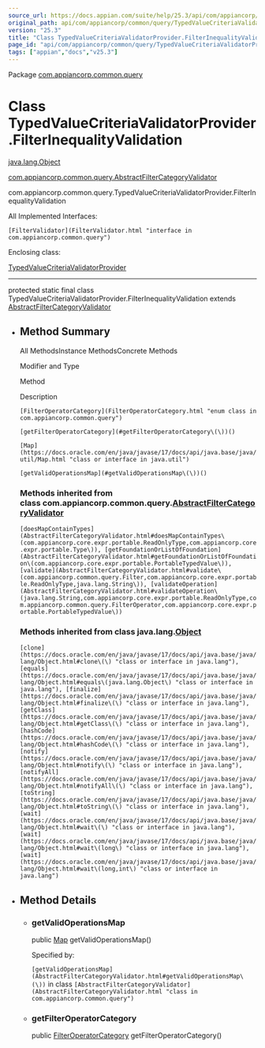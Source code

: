 ```yaml
---
source_url: https://docs.appian.com/suite/help/25.3/api/com/appiancorp/common/query/TypedValueCriteriaValidatorProvider.FilterInequalityValidation.html
original_path: api/com/appiancorp/common/query/TypedValueCriteriaValidatorProvider.FilterInequalityValidation.html
version: "25.3"
title: "Class TypedValueCriteriaValidatorProvider.FilterInequalityValidation"
page_id: "api/com/appiancorp/common/query/TypedValueCriteriaValidatorProvider.FilterInequalityValidation"
tags: ["appian","docs","v25.3"]
---
```



Package [com.appiancorp.common.query](package-summary.html)

# Class TypedValueCriteriaValidatorProvider.FilterInequalityValidation

[java.lang.Object](https://docs.oracle.com/en/java/javase/17/docs/api/java.base/java/lang/Object.html "class or interface in java.lang")

[com.appiancorp.common.query.AbstractFilterCategoryValidator](AbstractFilterCategoryValidator.html "class in com.appiancorp.common.query")

com.appiancorp.common.query.TypedValueCriteriaValidatorProvider.FilterInequalityValidation

All Implemented Interfaces:

`[FilterValidator](FilterValidator.html "interface in com.appiancorp.common.query")`

Enclosing class:

[TypedValueCriteriaValidatorProvider](TypedValueCriteriaValidatorProvider.html "class in com.appiancorp.common.query")

* * *

protected static final class TypedValueCriteriaValidatorProvider.FilterInequalityValidation extends [AbstractFilterCategoryValidator](AbstractFilterCategoryValidator.html "class in com.appiancorp.common.query")

-   ## Method Summary

    All MethodsInstance MethodsConcrete Methods

    Modifier and Type

    Method

    Description

    `[FilterOperatorCategory](FilterOperatorCategory.html "enum class in com.appiancorp.common.query")`

    `[getFilterOperatorCategory](#getFilterOperatorCategory\(\))()`

    `[Map](https://docs.oracle.com/en/java/javase/17/docs/api/java.base/java/util/Map.html "class or interface in java.util")`

    `[getValidOperationsMap](#getValidOperationsMap\(\))()`

    ### Methods inherited from class com.appiancorp.common.query.[AbstractFilterCategoryValidator](AbstractFilterCategoryValidator.html "class in com.appiancorp.common.query")

    `[doesMapContainTypes](AbstractFilterCategoryValidator.html#doesMapContainTypes\(com.appiancorp.core.expr.portable.ReadOnlyType,com.appiancorp.core.expr.portable.Type\)), [getFoundationOrListOfFoundation](AbstractFilterCategoryValidator.html#getFoundationOrListOfFoundation\(com.appiancorp.core.expr.portable.PortableTypedValue\)), [validate](AbstractFilterCategoryValidator.html#validate\(com.appiancorp.common.query.Filter,com.appiancorp.core.expr.portable.ReadOnlyType,java.lang.String\)), [validateOperation](AbstractFilterCategoryValidator.html#validateOperation\(java.lang.String,com.appiancorp.core.expr.portable.ReadOnlyType,com.appiancorp.common.query.FilterOperator,com.appiancorp.core.expr.portable.PortableTypedValue\))`

    ### Methods inherited from class java.lang.[Object](https://docs.oracle.com/en/java/javase/17/docs/api/java.base/java/lang/Object.html "class or interface in java.lang")

    `[clone](https://docs.oracle.com/en/java/javase/17/docs/api/java.base/java/lang/Object.html#clone\(\) "class or interface in java.lang"), [equals](https://docs.oracle.com/en/java/javase/17/docs/api/java.base/java/lang/Object.html#equals\(java.lang.Object\) "class or interface in java.lang"), [finalize](https://docs.oracle.com/en/java/javase/17/docs/api/java.base/java/lang/Object.html#finalize\(\) "class or interface in java.lang"), [getClass](https://docs.oracle.com/en/java/javase/17/docs/api/java.base/java/lang/Object.html#getClass\(\) "class or interface in java.lang"), [hashCode](https://docs.oracle.com/en/java/javase/17/docs/api/java.base/java/lang/Object.html#hashCode\(\) "class or interface in java.lang"), [notify](https://docs.oracle.com/en/java/javase/17/docs/api/java.base/java/lang/Object.html#notify\(\) "class or interface in java.lang"), [notifyAll](https://docs.oracle.com/en/java/javase/17/docs/api/java.base/java/lang/Object.html#notifyAll\(\) "class or interface in java.lang"), [toString](https://docs.oracle.com/en/java/javase/17/docs/api/java.base/java/lang/Object.html#toString\(\) "class or interface in java.lang"), [wait](https://docs.oracle.com/en/java/javase/17/docs/api/java.base/java/lang/Object.html#wait\(\) "class or interface in java.lang"), [wait](https://docs.oracle.com/en/java/javase/17/docs/api/java.base/java/lang/Object.html#wait\(long\) "class or interface in java.lang"), [wait](https://docs.oracle.com/en/java/javase/17/docs/api/java.base/java/lang/Object.html#wait\(long,int\) "class or interface in java.lang")`

-   ## Method Details

    -   ### getValidOperationsMap

        public [Map](https://docs.oracle.com/en/java/javase/17/docs/api/java.base/java/util/Map.html "class or interface in java.util") getValidOperationsMap()

        Specified by:

        `[getValidOperationsMap](AbstractFilterCategoryValidator.html#getValidOperationsMap\(\))` in class `[AbstractFilterCategoryValidator](AbstractFilterCategoryValidator.html "class in com.appiancorp.common.query")`

    -   ### getFilterOperatorCategory

        public [FilterOperatorCategory](FilterOperatorCategory.html "enum class in com.appiancorp.common.query") getFilterOperatorCategory()